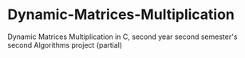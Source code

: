 # Dynamic-Matrices-Multiplication
Dynamic Matrices Multiplication in C, second year second semester's second Algorithms project (partial)
